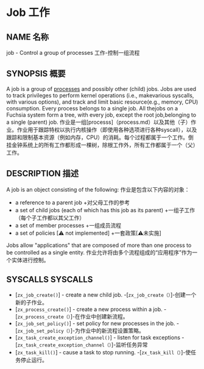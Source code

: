  
# Job  工作 

 
## NAME  名称 

job - Control a group of processes  工作-控制一组流程

 
## SYNOPSIS  概要 

A job is a group of [processes](process.md) and possibly other (child) jobs. Jobs are used to track privileges to perform kernel operations (i.e., makevarious syscalls, with various options), and track and limit basic resource(e.g., memory, CPU) consumption. Every process belongs to a single job. All thejobs on a Fuchsia system form a tree, with every job, except the root job,belonging to a single (parent) job. 作业是一组[processs]（process.md）以及其他（子）作业。作业用于跟踪特权以执行内核操作（即使用各种选项进行各种syscall），以及跟踪和限制基本资源（例如内存，CPU）的消耗。每个过程都属于一个工作。倒挂金钟系统上的所有工作都形成一棵树，除根工作外，所有工作都属于一个（父）工作。

 
## DESCRIPTION  描述 

A job is an object consisting of the following:  作业是包含以下内容的对象：

 
+ a reference to a parent job  +对父母工作的参考
+ a set of child jobs (each of which has this job as its parent)  +一组子工作（每个子工作都以其父工作）
+ a set of member processes  +一组成员流程
+ a set of policies [⚠ not implemented]  +一套政策[⚠未实施]

Jobs allow "applications" that are composed of more than one process to be controlled as a single entity. 作业允许将由多个流程组成的“应用程序”作为一个实体进行控制。

 
## SYSCALLS  SYSCALLS 

 
 - [`zx_job_create()`] - create a new child job.  -[`zx_job_create（）`]-创建一个新的子作业。
 - [`zx_process_create()`] - create a new process within a job.  -[`zx_process_create（）`]-在作业中创建新流程。
 - [`zx_job_set_policy()`] - set policy for new processes in the job.  -[`zx_job_set_policy（）`]-为作业中的新流程设置策略。
 - [`zx_task_create_exception_channel()`] - listen for task exceptions  -[`zx_task_create_exception_channel（）`]-监听任务异常
 - [`zx_task_kill()`] - cause a task to stop running.  -[`zx_task_kill（）`]-使任务停止运行。

